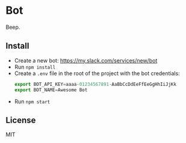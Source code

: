 # Bot

Beep.

## Install
* Create a new bot: https://my.slack.com/services/new/bot
* Run `npm install`
* Create a `.env` file in the root of the project with the bot credentials:
  ```js
  export BOT_API_KEY=aaaa-01234567891-AaBbCcDdEeFfEeGgHhIiJjKk
  export BOT_NAME=Awesome Bot
  ```
* Run `npm start`

## License
MIT

